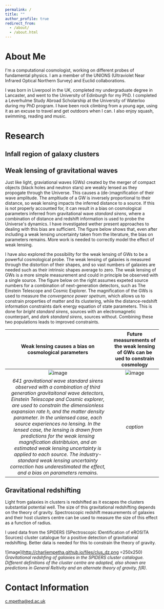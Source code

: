 ```yaml
---
permalink: /
title: ""
author_profile: true
redirect_from: 
  - /about/
  - /about.html
---
```


About Me
======
I'm a computational cosmologist, working on different probes of fundamental physics. I am a member of the UNIONS (Ultraviolet Near Infrared Optical Northern Survey) and Euclid collaborations.

I was born in Liverpool in the UK, completed my undergraduate degree in Lancaster, and went to the University of Edinburgh for my PhD. I completed a Leverhulme Study Abroad Scholarship at the University of Waterloo during my PhD program. I have been rock climbing from a young age, using it as an excuse to travel and get outdoors when I can. I also enjoy squash, swimming, reading and music.

Research
======

Infall region of galaxy clusters
---------------



Weak lensing of gravitational waves
---------------

Just like light, graviational waves (GWs) created by the merger of compact objects (black holes and neutron stars) are weakly lensed as they propogate through the Universe. This causes a (de-)magnification of their wave amplitude. The ampltiude of a GW is inversely proportional to their distance, so weak lensing impacts the inferred distance to a source. If this is not properly accounted for, it can result in a bias on cosmological parameters inferred from gravitational wave *standard sirens*, where a combination of distance and redshift information is used to probe the Universe's dynamics. I have investigated wether present approaches to dealing with this bias are sufficient. The figure below shows that, even after including a weak lensing uncertainty taken from the literature, the bias on parameters remains. More work is needed to correctly model the effect of weak lensing.

I have also explored the possibility for the weak lensing of GWs to be a powerful cosmological probe. The weak lensing of galaxies is measured through the distortion of their shapes, and so vast numbers of galaxies are needed such as their intrinsic shapes average to zero. The weak lensing of GWs is a more simple measurement and could in principle be observed with a single source. The figure below on the right assumes expeted source numbers for a combination of next-generation detectors, such as The Einstein Telescope and Cosmic Explorer. The magnification of the GWs is used to measure the *convergence power spetrum*, which allows us to constrain properties of matter and its clustering, while the distance-redshift information constraints dark energy equation of state parameters. This is done for *bright standard sirens*, sources with an electromagnetic counterpart, and *dark standard sirens*, sources without. Combining these two populations leads to improved constraints.

Weak lensing causes a bias on cosmological parameters                    |  Future measurements of the weak lensing of GWs can be ued to constrain cosmology
:-------------------------:                                              |  :-------------------------:
![image](http://charliempetha.github.io/files/lens_bias_P+_LISA.png)     |  ![image](http://charliempetha.github.io/files/wCDM_10.0_2.0_200.png)
*641 gravitational wave standard sirens observed with a combination of third generation gravitaitonal wave detectors, Einstein Telescope and Cosmic explorer, are used to constrain the dimensionless expansion rate h, and the matter density parameter. In the unlensed case, each source experiences no lensing. In the lensed case, the lensing is drawn from predictions for the weak lensing magnification distribtuion, and an estimated weak lensing uncertainty is applied to each source. The industry-standard weak lensing uncertainty correction has underestimated the effect, and a bias on parameters remains.* | *caption*


Gravitational redshifting
---------------

Light from galaxies in clusters is redshifted as it escapes the clusters substantial potential well. The size of this gravitational redshifting depends on the theory of gravity. Spectroscopic redshift measurements of galaxies and their host clusters centre can be used to measure the size of this effect as a function of radius.

I used data from the SPIDERS (SPectroscopic IDentification of eROSITA Sources) cluster catalogue for a positive detection of gravitational redshifting. Better data is needed for this to constrain the theory of gravity.

![image](http://charliempetha.github.io/files/clus_dz.png =250x250)
*Gravitational redshfing of galaxies in the SPIDERS cluster catalogue. Different definitions of the cluster centre are adopted, also shown are predictions in General Reltivity and an alternate theory of gravity, f(R).*

Contact Information
======
c.mpetha@ed.ac.uk

